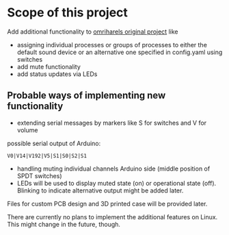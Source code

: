 # Scope of this project
Add additional functionality to [omriharels original project](https://github.com/omriharel/deej) like
- assigning individual processes or groups of processes to either the default sound device or an alternative one specified in config.yaml using switches
- add mute functionality
- add status updates via LEDs

## Probable ways of implementing new functionality
- extending serial messages by markers like S for switches and V for volume

possible serial output of Arduino:
  ```
  V0|V14|V192|V5|S1|S0|S2|S1
  ```
- handling muting individual channels Arduino side (middle position of SPDT switches)
- LEDs will be used to display muted state (on) or operational state (off). Blinking to indicate alternative output might be added later.

Files for custom PCB design and 3D printed case will be provided later.

There are currently no plans to implement the additional features on Linux. This might change in the future, though.
